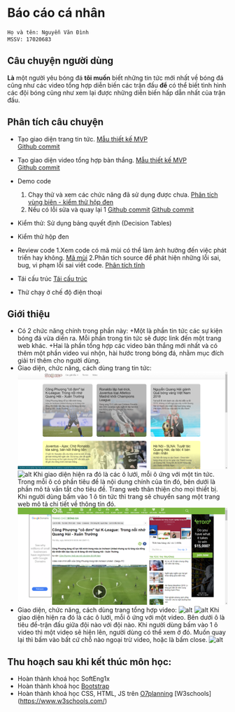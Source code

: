 # Báo cáo cá nhân
    Họ và tên: Nguyễn Văn Đình
    MSSV: 17020683
## Câu chuyện người dùng

**Là** một người yêu bóng đá 
**tôi muốn** biết những tin tức mới nhất về bóng đá cũng như các video tổng hợp diễn biến các trận đấu 
**để** có thể biết tình hình các đội bóng cũng như xem lại được những diễn biến hấp dẫn nhất của trận đấu.

## Phân tích câu chuyện
- Tạo giao diện trang tin tức.
    [Mẫu thiết kế MVP](http://bit.ly/2IXYcFY)	
    [Github commit](https://github.com/duong17020661/INT2208-7-2019/commit/5df6f92fa7cc3b2814e6c0fad765a1b43689723d)

- Tạo giao diện video tổng hợp bàn thắng.
    [Mẫu thiết kế MVP](http://bit.ly/2IXYcFY)	
    [Github commit](https://github.com/duong17020661/INT2208-7-2019/commit/4ef4387fe4417c368cfb2482b6699ea73f29ed06)

- Demo code
    1. Chạy thử và xem các chức năng đã sử dụng được chưa.
	[Phân tích vùng biên - kiểm thử hộp đen](http://bit.ly/2vq5xGh)
	2. Nếu có lỗi sửa và quay lại 1
	[Github commit](https://github.com/duong17020661/INT2208-7-2019/commit/5df6f92fa7cc3b2814e6c0fad765a1b43689723d)
    [Github commit](https://github.com/duong17020661/INT2208-7-2019/commit/4ef4387fe4417c368cfb2482b6699ea73f29ed06)
- Kiểm thử: Sử dụng bảng quyết định (Decision Tables)
- Kiểm thử hộp đen 	
- Review code
    1.Xem code có mã mùi có thể làm ảnh hưởng đến việc phát triển hay không.
	[Mã mùi](http://bit.ly/2J4HML)
	2.Phân tích source để phát hiện những lỗi sai, bug, vi phạm lỗi sai viết code.
	[Phân tích tĩnh](http://bit.ly/2UOhzDs)
    
- Tái cấu trúc 
	[Tái cấu trúc](http://bit.ly/2XWSZCx)
- Thử chạy ở chế độ điện thoại
	
## Giới thiệu
- Có 2 chức năng chính trong phần này: 
        +Một là phần tin tức các sự kiện bóng đá vừa diến ra. Mỗi phần trong tin tức sẽ được link đến một trang web khác. 
        +Hai là phần tổng hợp các video bàn thắng mới nhất và có thêm một phần video vui nhộn, hài hước trong bóng đá, nhằm mục đích giải trí thêm cho người dùng.
- Giao diện, chức năng, cách dùng trang tin tức:
    ![alt](header_tintuc_1.png)
    ![alt](header_tintuc_2.png)
    Khi giao diện hiện ra đó là các ô lưới, mỗi ô ứng với một tin tức. Trong mỗi ô có phần tiêu đề là nội dung chính của tin đó, bên dưới là phần mô tả vắn tắt cho tiêu đề. Trang web thân thiện cho mọi thiết bị.
    Khi người dùng bấm vào 1 ô tin tức thì trang sẽ chuyển sang một trang web mô tả chi tiết về thông tin đó.
    ![alt](tintuc.png)
- Giao diện, chức năng, cách dùng trang tổng hợp video:
    ![alt](header_highlight_1)
    ![alt](header_highlight_2)
    Khi giao diện hiện ra đó là các ô lưới, mỗi ô ứng với một video. Bên dưới ô là tiêu đề-trận đấu giữa đội nào với đội nào.
    Khi người dùng bấm vào 1 ô video thì một video sẽ hiện lên, người dùng có thể xem ở đó. Muốn quay lại thì bấm vào bất cứ chỗ nào ngoại trừ video, hoặc là bấm close.
    ![alt](video)
## Thu hoạch sau khi kết thúc môn học:
- Hoàn thành khoá học SoftEng1x
- Hoàn thành khoá học [Bootstrap](https://o7planning.org/en/11745/bootstrap)
- Hoàn thành khoá học CSS, HTML, JS trên [O7planning](https://o7planning.org/) [W3schools] (https://www.w3schools.com/)



